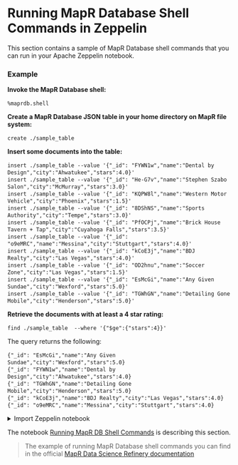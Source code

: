# Running MapR Database Shell Commands in Zeppelin

This section contains a sample of MapR Database shell commands that you can run in your Apache Zeppelin notebook.

### Example

**Invoke the MapR Database shell:**

```
%maprdb.shell
```

**Create a MapR Database JSON table in your home directory on MapR file system:**

```
create ./sample_table
```

**Insert some documents into the table:**

```
insert ./sample_table --value '{"_id": "FYWN1w","name":"Dental by Design","city":"Ahwatukee","stars":4.0}'
insert ./sample_table --value '{"_id": "He-G7v","name":"Stephen Szabo Salon","city":"McMurray","stars":3.0}'
insert ./sample_table --value '{"_id": "KQPW8l","name":"Western Motor Vehicle","city":"Phoenix","stars":1.5}'
insert ./sample_table --value '{"_id": "8DShNS","name":"Sports Authority","city":"Tempe","stars":3.0}'
insert ./sample_table --value '{"_id": "PfOCPj","name":"Brick House Tavern + Tap","city":"Cuyahoga Falls","stars":3.5}'
insert ./sample_table --value '{"_id": "o9eMRC","name":"Messina","city":"Stuttgart","stars":4.0}'
insert ./sample_table --value '{"_id": "kCoE3j","name":"BDJ Realty","city":"Las Vegas","stars":4.0}'
insert ./sample_table --value '{"_id": "OD2hnu","name":"Soccer Zone","city":"Las Vegas","stars":1.5}'
insert ./sample_table --value '{"_id": "EsMcGi","name":"Any Given Sundae","city":"Wexford","stars":5.0}'
insert ./sample_table --value '{"_id": "TGWhGN","name":"Detailing Gone Mobile","city":"Henderson","stars":5.0}'                   
```

**Retrieve the documents with at least a 4 star rating:**

```
find ./sample_table  --where '{"$ge":{"stars":4}}'
```

The query returns the following:

```
{"_id": "EsMcGi","name":"Any Given Sundae","city":"Wexford","stars":5.0}
{"_id": "FYWN1w","name":"Dental by Design","city":"Ahwatukee","stars":4.0}
{"_id": "TGWhGN","name":"Detailing Gone Mobile","city":"Henderson","stars":5.0}
{"_id": "kCoE3j","name":"BDJ Realty","city":"Las Vegas","stars":4.0}
{"_id": "o9eMRC","name":"Messina","city":"Stuttgart","stars":4.0}
```


<details> 
  <summary>Import Zeppelin notebook</summary>
  
![Import Zeppelin notebook](images/zeppelin-import.png)

</details> 

The notebook [Running MapR DB Shell Commands](notebook/running-mapr-db-shell-commands.json) is describing this section.

> The example of running MapR Database shell commands you can find in the official [MapR Data Science Refinery documentation](https://mapr.com/docs/61/Zeppelin/ZeppelinMapRDBShell.html) 